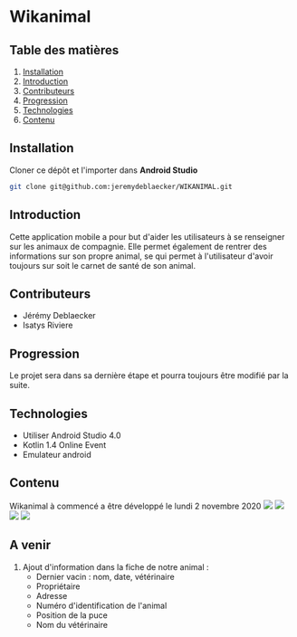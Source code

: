# Wikanimal

## Table des matières

1. [Installation](#Installation)
2. [Introduction](#Introduction)
3. [Contributeurs](#Contributeurs)
4. [Progression](#Progression)
5. [Technologies](#Technologies)
6. [Contenu](#Contenu)


## Installation
Cloner ce dépôt et l'importer dans  **Android Studio**
```bash
git clone git@github.com:jeremydeblaecker/WIKANIMAL.git
```

## Introduction

Cette application mobile a pour but d'aider les utilisateurs à se renseigner sur les animaux de compagnie.
Elle permet également de rentrer des informations sur son propre animal, se qui permet à l'utilisateur d'avoir
toujours sur soit le carnet de santé de son animal.


## Contributeurs 

* Jérémy Deblaecker 
* Isatys Riviere

## Progression

Le projet sera dans sa dernière étape et pourra toujours être modifié par la suite.

## Technologies

* Utiliser Android Studio 4.0 
* Kotlin 1.4 Online Event
* Emulateur android 

## Contenu

Wikanimal à commencé a être développé le lundi 2 novembre 2020
<img src="https://raw.github.com/Wikanimal/Capture.JPG"/>
<img src="https://raw.github.com/Wikanimal/Capture1.JPG"/>
<img src="https://raw.github.com/Wikanimal/Capture2.JPG"/>
<img src="https://raw.github.com/Wikanimal/Capture3.JPG"/>

## A venir
1. Ajout d'information dans la fiche de notre animal :
    * Dernier vacin : nom, date, vétérinaire
    * Propriétaire
    * Adresse
    * Numéro d'identification de l'animal
    * Position de la puce
    * Nom du vétérinaire
